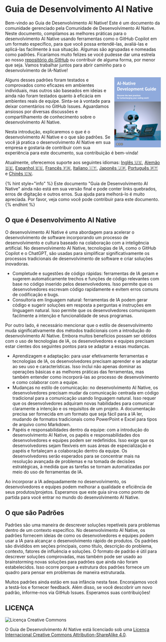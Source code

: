 # Guia de Desenvolvimento AI Native

Bem-vindo ao Guia de Desenvolvimento AI Native!
Este é um documento da comunidade gerenciado pela Comunidade de Desenvolvimento AI Native.
Neste documento, compilamos as melhores práticas para o desenvolvimento AI Native usando ferramentas como o GitHub Copilot em um formato específico, para que você possa entendê-las, avaliá-las e aplicá-las facilmente à sua situação.
Algumas são agrupadas e nomeadas como padrões.
Ficaríamos muito felizes se você pudesse dar uma estrela ao nosso [repositório do GitHub](https://github.com/AI-Native-Development/docs) ou contribuir de alguma forma, por menor que seja. Vamos trabalhar juntos para abrir caminho para o desenvolvimento de IA-Native!

<img align="right" src="../../top.png" title="AI Native Development Guide" width="30%">

Alguns desses padrões foram testados e comprovados como eficazes em ambientes individuais, mas outros são baseados em ideias e ainda não foram testados quanto à eficácia em ambientes reais de equipe.
Sinta-se à vontade para deixar comentários no GitHub Issues.
Aguardamos ansiosos por diversas discussões e compartilhamento de conhecimento sobre o desenvolvimento AI Native.

Nesta introdução, explicaremos o que é o desenvolvimento AI Native e o que são padrões.
Se você já pratica o desenvolvimento AI Native em sua empresa e gostaria de contribuir com sua experiência para este documento, sua contribuição é bem-vinda!

Atualmente, oferecemos suporte aos seguintes idiomas: [Inglês 🇺🇸](https://www.ai-native.dev/docs/), [Alemão 🇩🇪](https://www.ai-native.dev/docs/v/de/), [Espanhol 🇪🇸](https://www.ai-native.dev/docs/v/es/), [Francês 🇫🇷](https://www.ai-native.dev/docs/v/fr/), [Italiano 🇮🇹](https://www.ai-native.dev/docs/v/it/), [Japonês 🇯🇵](https://www.ai-native.dev/docs/v/ja/), [Português 🇵🇹](https://www.ai-native.dev/docs/v/pt/) e [Chinês 🇨🇳](https://www.ai-native.dev/docs/v/zh/).

{% hint style="info" %}
Este documento "Guia de Desenvolvimento AI Native" ainda não está em sua versão final e pode conter links quebrados, erros de digitação e outros erros.
Sua ajuda para melhorá-lo é muito apreciada.
Por favor, veja como você pode contribuir para este documento.
{% endhint %}

## O que é Desenvolvimento AI Native

O desenvolvimento AI Native é uma abordagem para acelerar o desenvolvimento de software incorporando um processo de desenvolvimento e cultura baseado na colaboração com a inteligência artificial.
No desenvolvimento AI Native, tecnologias de IA, como o GitHub Copilot e o ChatGPT, são usadas para simplificar significativamente os processos tradicionais de desenvolvimento de software e criar soluções inovadoras.

* Completude e sugestões de código rápidas: ferramentas de IA geram e sugerem automaticamente trechos e funções de código relevantes com base no código inserido pelos desenvolvedores.
Isso permite que os desenvolvedores escrevam código rapidamente e evitem erros comuns de codificação e bugs.
* Consultoria em linguagem natural: ferramentas de IA podem gerar código e sugerir soluções em resposta a perguntas e instruções em linguagem natural.
Isso permite que os desenvolvedores comuniquem facilmente a intenção e funcionalidade de seus programas.

Por outro lado, é necessário mencionar que o estilo de desenvolvimento muda significativamente dos métodos tradicionais com a introdução do desenvolvimento AI Native.
Embora muitos benefícios possam ser obtidos com o uso de tecnologias de IA, os desenvolvedores e equipes precisam estar cientes dos seguintes pontos para se adaptar a essas mudanças.

* Aprendizagem e adaptação: para usar efetivamente ferramentas e tecnologias de IA, os desenvolvedores precisam aprender e se adaptar ao seu uso e características.
Isso inclui não apenas dominar as operações básicas e as melhores práticas das ferramentas, mas também entender como incorporá-las ao processo de desenvolvimento e como colaborar com a equipe.
* Mudanças no estilo de comunicação: no desenvolvimento AI Native, os desenvolvedores precisam mudar da comunicação centrada em código tradicional para a comunicação usando linguagem natural.
Isso requer que os desenvolvedores adquiram novas habilidades para comunicar claramente a intenção e os requisitos de um projeto.
A documentação precisa ser fornecida em um formato que seja fácil para a IA ler, mudando de formatos tradicionais como PowerPoint e Excel para tipos de arquivo como Markdown.
* Papéis e responsabilidades dentro da equipe: com a introdução do desenvolvimento AI Native, os papéis e responsabilidades dos desenvolvedores e equipes podem ser redefinidos.
Isso exige que os desenvolvedores sejam flexíveis em suas áreas de especialização e papéis e fortaleçam a colaboração dentro da equipe.
Os desenvolvedores serão esperados para se concentrar mais na resolução avançada de problemas e na tomada de decisões estratégicas, à medida que as tarefas se tornam automatizadas por meio do uso de ferramentas de IA.

Ao incorporar a IA adequadamente no desenvolvimento, os desenvolvedores e equipes podem melhorar a qualidade e eficiência de seus produtos/projetos.
Esperamos que este guia sirva como ponto de partida para você entrar no mundo do desenvolvimento AI Native.

## O que são Padrões

Padrões são uma maneira de descrever soluções repetíveis para problemas dentro de um contexto específico.
No desenvolvimento AI Native, os padrões fornecem ideias de como os desenvolvedores e equipes podem usar a IA para alcançar o desenvolvimento rápido de produtos.
Os padrões são divididos em seções principais, como título, descrição do problema, contexto, fatores de influência e soluções.
O formato de padrão é útil para descrever soluções comprovadas, mas também pode ser usado ao brainstorming novas soluções para padrões que ainda não foram estabelecidos.
Isso ocorre porque a estrutura dos padrões fornece um quadro para pensar em problemas de maneira estruturada.

Muitos padrões ainda estão em sua infância nesta fase.
Encorajamos você a testá-los e fornecer feedback.
Além disso, se você descobrir um novo padrão, informe-nos via GitHub Issues.
Esperamos suas contribuições!

## LICENÇA

![Licença Creative Commons](https://i.creativecommons.org/l/by-sa/4.0/88x31.png)

O Guia de Desenvolvimento AI Native está licenciado sob uma [Licença Internacional Creative Commons Attribution-ShareAlike 4.0](http://creativecommons.org/licenses/by-sa/4.0/).
